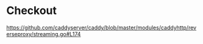 
# Checkout
https://github.com/caddyserver/caddy/blob/master/modules/caddyhttp/reverseproxy/streaming.go#L174
